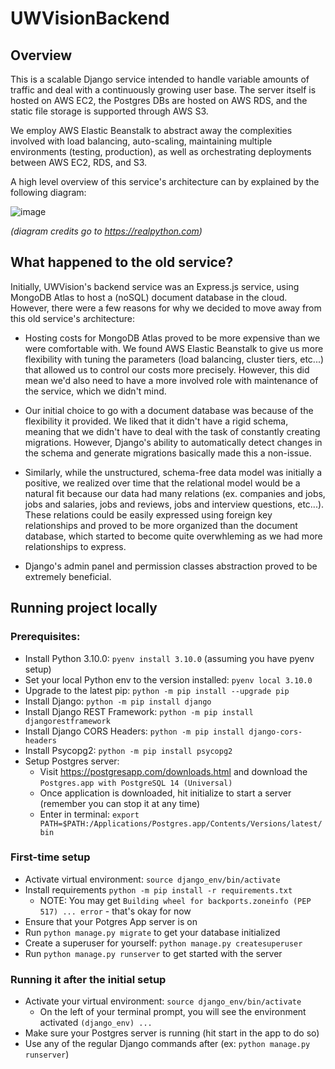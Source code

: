 # UWVisionBackend

## Overview
This is a scalable Django service intended to handle variable amounts of traffic and deal with a continuously growing user base. The server itself is hosted on AWS EC2, the Postgres DBs are hosted on AWS RDS, and the static file storage is supported through AWS S3. 

We employ AWS Elastic Beanstalk to abstract away the complexities involved with load balancing, auto-scaling, maintaining multiple environments (testing, production), as well as orchestrating deployments between AWS EC2, RDS, and S3. 

A high level overview of this service's architecture can by explained by the following diagram:

![image](https://user-images.githubusercontent.com/28494892/184505244-c222785e-05b5-4f52-9c6c-3e68a7f615e0.png)

*(diagram credits go to https://realpython.com)*

## What happened to the old service?
Initially, UWVision's backend service was an Express.js service, using MongoDB Atlas to host a (noSQL) document database in the cloud. However, there were a few reasons for why we decided to move away from this old service's architecture:
- Hosting costs for MongoDB Atlas proved to be more expensive than we were comfortable with. We found AWS Elastic Beanstalk to give us more flexibility with tuning the parameters (load balancing, cluster tiers, etc...) that allowed us to control our costs more precisely. However, this did mean we'd also need to have a more involved role with maintenance of the service, which we didn't mind.

- Our initial choice to go with a document database was because of the flexibility it provided. We liked that it didn't have a rigid schema, meaning that we didn't have to deal with the task of constantly creating migrations. However, Django's ability to automatically detect changes in the schema and generate migrations basically made this a non-issue.

- Similarly, while the unstructured, schema-free data model was initially a positive, we realized over time that the relational model would be a natural fit because our data had many relations (ex. companies and jobs, jobs and salaries, jobs and reviews, jobs and interview questions, etc...). These relations could be easily expressed using foreign key relationships and proved to be more organized than the document database, which started to become quite overwhleming as we had more relationships to express.

- Django's admin panel and permission classes abstraction proved to be extremely beneficial.

## Running project locally

### Prerequisites:
- Install Python 3.10.0: `pyenv install 3.10.0` (assuming you have pyenv setup)
- Set your local Python env to the version installed: `pyenv local 3.10.0`
- Upgrade to the latest pip: `python -m pip install --upgrade pip`
- Install Django: `python -m pip install django`
- Install Django REST Framework: `python -m pip install djangorestframework`
- Install Django CORS Headers: `python -m pip install django-cors-headers`
- Install Psycopg2: `python -m pip install psycopg2`
- Setup Postgres server:
  - Visit https://postgresapp.com/downloads.html and download the `Postgres.app with PostgreSQL 14 (Universal)`
  - Once application is downloaded, hit initialize to start a server (remember you can stop it at any time)
  - Enter in terminal: `export PATH=$PATH:/Applications/Postgres.app/Contents/Versions/latest/bin`

### First-time setup
- Activate virtual environment: `source django_env/bin/activate`
- Install requirements `python -m pip install -r requirements.txt`
  - NOTE: You may get `Building wheel for backports.zoneinfo (PEP 517) ... error` - that's okay for now
- Ensure that your Potgres App server is on
- Run `python manage.py migrate` to get your database initialized
- Create a superuser for yourself: `python manage.py createsuperuser`
- Run `python manage.py runserver` to get started with the server

### Running it after the initial setup
- Activate your virtual environment: `source django_env/bin/activate`
  - On the left of your terminal prompt, you will see the environment activated `(django_env) ...`
- Make sure your Postgres server is running (hit start in the app to do so)
- Use any of the regular Django commands after (ex: `python manage.py runserver`)


